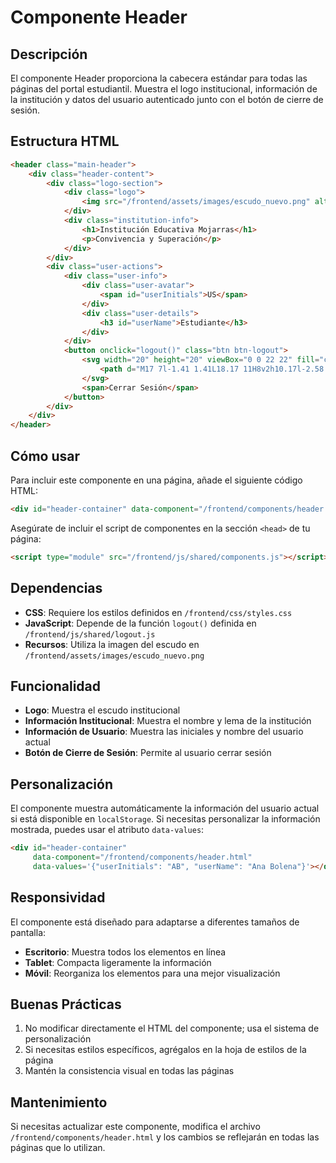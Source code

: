 # Componente Header

## Descripción
El componente Header proporciona la cabecera estándar para todas las páginas del portal estudiantil. Muestra el logo institucional, información de la institución y datos del usuario autenticado junto con el botón de cierre de sesión.

## Estructura HTML
```html
<header class="main-header">
    <div class="header-content">
        <div class="logo-section">
            <div class="logo">
                <img src="/frontend/assets/images/escudo_nuevo.png" alt="Logo IEM">
            </div>
            <div class="institution-info">
                <h1>Institución Educativa Mojarras</h1>
                <p>Convivencia y Superación</p>
            </div>
        </div>
        <div class="user-actions">
            <div class="user-info">
                <div class="user-avatar">
                    <span id="userInitials">US</span>
                </div>
                <div class="user-details">
                    <h3 id="userName">Estudiante</h3>
                </div>
            </div>
            <button onclick="logout()" class="btn btn-logout">
                <svg width="20" height="20" viewBox="0 0 22 22" fill="currentColor">
                    <path d="M17 7l-1.41 1.41L18.17 11H8v2h10.17l-2.58 2.59L17 17l5-5zM4 5h8V3H4c-1.1 0-2 .9-2 2v14c0 1.1.9 2 2 2h8v-2H4V5z"/>
                </svg>
                <span>Cerrar Sesión</span>
            </button>
        </div>
    </div>
</header>
```

## Cómo usar
Para incluir este componente en una página, añade el siguiente código HTML:

```html
<div id="header-container" data-component="/frontend/components/header.html"></div>
```

Asegúrate de incluir el script de componentes en la sección `<head>` de tu página:

```html
<script type="module" src="/frontend/js/shared/components.js"></script>
```

## Dependencias
- **CSS**: Requiere los estilos definidos en `/frontend/css/styles.css`
- **JavaScript**: Depende de la función `logout()` definida en `/frontend/js/shared/logout.js`
- **Recursos**: Utiliza la imagen del escudo en `/frontend/assets/images/escudo_nuevo.png`

## Funcionalidad
- **Logo**: Muestra el escudo institucional
- **Información Institucional**: Muestra el nombre y lema de la institución
- **Información de Usuario**: Muestra las iniciales y nombre del usuario actual
- **Botón de Cierre de Sesión**: Permite al usuario cerrar sesión

## Personalización
El componente muestra automáticamente la información del usuario actual si está disponible en `localStorage`. Si necesitas personalizar la información mostrada, puedes usar el atributo `data-values`:

```html
<div id="header-container" 
     data-component="/frontend/components/header.html"
     data-values='{"userInitials": "AB", "userName": "Ana Bolena"}'></div>
```

## Responsividad
El componente está diseñado para adaptarse a diferentes tamaños de pantalla:

- **Escritorio**: Muestra todos los elementos en línea
- **Tablet**: Compacta ligeramente la información
- **Móvil**: Reorganiza los elementos para una mejor visualización

## Buenas Prácticas
1. No modificar directamente el HTML del componente; usa el sistema de personalización
2. Si necesitas estilos específicos, agrégalos en la hoja de estilos de la página
3. Mantén la consistencia visual en todas las páginas

## Mantenimiento
Si necesitas actualizar este componente, modifica el archivo `/frontend/components/header.html` y los cambios se reflejarán en todas las páginas que lo utilizan.
